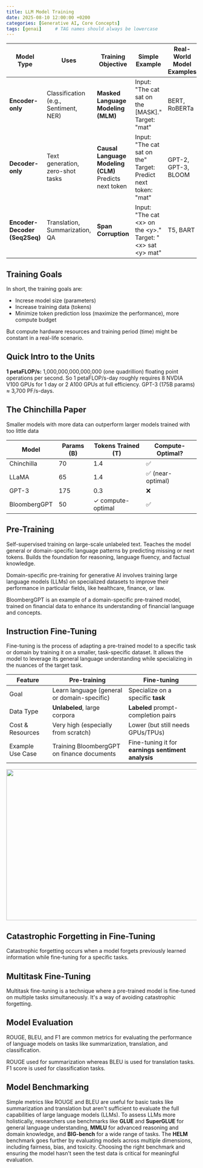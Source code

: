 ```yaml
---
title: LLM Model Training
date: 2025-08-10 12:00:00 +0200
categories: [Generative AI, Core Concepts]
tags: [genai]     # TAG names should always be lowercase
---
```


| Model Type                    | Uses                                  | Training Objective                 | Simple Example                                                     | Real-World Model Examples |
| ----------------------------- | ------------------------------------- | ---------------------------------- | ------------------------------------------------------------------ | ------------------------- |
| **Encoder-only**              | Classification (e.g., Sentiment, NER) | **Masked Language Modeling (MLM)** | Input: "The cat sat on the \[MASK]." <br> Target: "mat"            | BERT, RoBERTa             |
| **Decoder-only**              | Text generation, zero-shot tasks      | **Causal Language Modeling (CLM)** <br> Predicts next token | Input: "The cat sat on the" <br> Target: Predict next token: "mat" | GPT-2, GPT-3, BLOOM       |
| **Encoder-Decoder (Seq2Seq)** | Translation, Summarization, QA        | **Span Corruption**              | Input: "The cat \<x> on the \<y>." <br> Target: "\<x> sat \<y> mat"    | T5, BART                  |

## Training Goals

In short, the training goals are:
- Increse model size (parameters)
- Increase training data (tokens)
- Minimize token prediction loss (maximize the performance), more compute budget

But compute hardware resources and training period (time) might be constant in a real-life scenario. 

## Quick Intro to the Units
**1 petaFLOP/s:** 1,000,000,000,000,000 (one quadrillion) floating point operations per second. So 1 petaFLOP/s-day roughly requires 8 NVDIA V100 GPUs for 1 day or 2 A100 GPUs at full efficiency. 
GPT-3 (175B params) ≈ 3,700 PF/s-days.

## The Chinchilla Paper
Smaller models with more data can outperform larger models trained with too little data

| Model        | Params (B) | Tokens Trained (T) | Compute-Optimal? |
| ------------ | ---------- | ------------------ | ---------------- |
| Chinchilla   | 70         | 1.4                | ✅                |
| LLaMA        | 65         | 1.4                | ✅ (near-optimal) |
| GPT-3        | 175        | 0.3                | ❌                |
| BloombergGPT | 50         | ✓ compute-optimal  | ✅                |


## Pre-Training

Self-supervised training on large-scale unlabeled text. Teaches the model general or domain-specific language patterns by predicting missing or next tokens.
Builds the foundation for reasoning, language fluency, and factual knowledge.

Domain-specific pre-training for generative AI involves training large language models (LLMs) on specialized datasets to improve their performance in particular fields, like healthcare, finance, or law. 

BloombergGPT is an example of a domain-specific pre-trained model, trained on financial data to enhance its understanding of financial language and concepts.

## Instruction Fine-Tuning
Fine-tuning is the process of adapting a pre-trained model to a specific task or domain by training it on a smaller, task-specific dataset. It allows the model to leverage its general language understanding while specializing in the nuances of the target task.

| Feature          | **Pre-training**                            | **Fine-tuning**                                    |
| ---------------- | ------------------------------------------- | -------------------------------------------------- |
| Goal             | Learn language (general or domain-specific) | Specialize on a specific **task**                  |
| Data Type        | **Unlabeled**, large corpora                | **Labeled** prompt-completion pairs                |
| Cost & Resources | Very high (especially from scratch)         | Lower (but still needs GPUs/TPUs)                  |
| Example Use Case | Training BloombergGPT on finance documents  | Fine-tuning it for **earnings sentiment analysis** |


<img src="../assets/InstructionFineTuning.png" width="780" height="400"> 

## Catastrophic Forgetting in Fine-Tuning
Catastrophic forgetting occurs when a model forgets previously learned information while fine-tuning for a specific tasks.

## Multitask Fine-Tuning
Multitask fine-tuning is a technique where a pre-trained model is fine-tuned on multiple tasks simultaneously. It's a way of avoiding catastrophic forgetting.

## Model Evaluation
ROUGE, BLEU, and F1 are common metrics for evaluating the performance of language models on tasks like summarization, translation, and classification.

ROUGE used for summarization whereas BLEU is used for translation tasks. F1 score is used for classification tasks.

## Model Benchmarking
Simple metrics like ROUGE and BLEU are useful for basic tasks like summarization and translation but aren't sufficient to evaluate the full capabilities of large language models (LLMs). To assess LLMs more holistically, researchers use benchmarks like **GLUE** and **SuperGLUE** for general language understanding, **MMLU** for advanced reasoning and domain knowledge, and **BIG-bench** for a wide range of tasks. The **HELM** benchmark goes further by evaluating models across multiple dimensions, including fairness, bias, and toxicity. Choosing the right benchmark and ensuring the model hasn't seen the test data is critical for meaningful evaluation.
